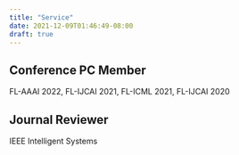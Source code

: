 ```yaml
---
title: "Service"
date: 2021-12-09T01:46:49-08:00
draft: true
---
```

## Conference PC Member
FL-AAAI 2022, FL-IJCAI 2021, FL-ICML 2021, FL-IJCAI 2020

## Journal Reviewer
IEEE Intelligent Systems
